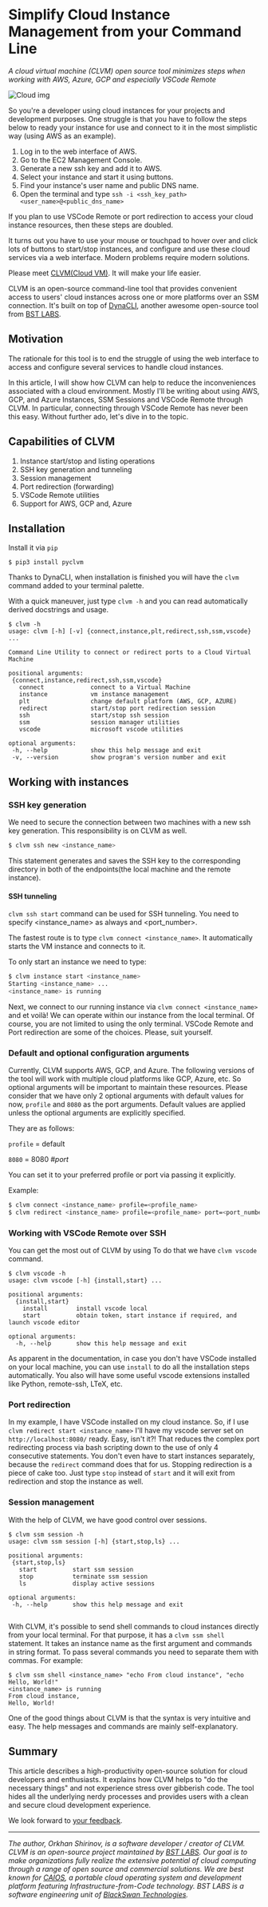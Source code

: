 # Simplify Cloud Instance Management from your Command Line
*A cloud virtual machine (CLVM) open source tool minimizes steps when working with AWS, Azure, GCP and especially VSCode Remote*

![Cloud img](https://www.padok.fr/hubfs/Images/Blog/vm_metadata.webp)

So you're a developer using cloud instances for your projects and development purposes. One struggle is that you have to follow the steps below to ready your instance for use and connect to it in the most simplistic way (using AWS as an example).

1. Log in to the web interface of AWS.
2. Go to the EC2 Management Console.
3. Generate a new ssh key and add it to AWS.
4. Select your instance and start it using buttons.
5. Find your instance's user name and public DNS name.
6. Open the terminal and type `ssh -i <ssh_key_path> <user_name>@<public_dns_name>`

If you plan to use VSCode Remote or port redirection to access your cloud instance resources, then these steps are doubled.

It turns out you have to use your mouse or touchpad to hover over and click lots of buttons to start/stop instances, and configure and use these cloud services via a web interface. Modern problems require modern solutions.
 
Please meet [CLVM(Cloud VM)](https://github.com/BstLabs/py-clvm). It will make your life easier.
 
CLVM is an open-source command-line tool that provides convenient access to users' cloud instances across one or more platforms over an SSM connection.
It's built on top of [DynaCLI](https://github.com/BstLabs/py-dynacli), another awesome open-source tool from [BST LABS](https://github.com/BstLabs/).
 
## Motivation
The rationale for this tool is to end the struggle of using the web interface to access and configure several services to handle cloud instances.
 
In this article, I will show how CLVM can help to reduce the inconveniences associated with a cloud environment. Mostly I'll be writing about using AWS, GCP, and Azure Instances, SSM Sessions and VSCode Remote through CLVM. In particular, connecting through VSCode Remote has never been this easy. Without further ado, let's dive in to the topic.

## Capabilities of CLVM
1. Instance start/stop and listing operations
2. SSH key generation and tunneling
3. Session management
4. Port redirection (forwarding)
5. VSCode Remote utilities
6. Support for AWS, GCP and, Azure
 
## Installation
Install it via `pip`
```
$ pip3 install pyclvm
```
 
Thanks to DynaCLI, when installation is finished you will have the `clvm` command added to your terminal palette.
 
With a quick maneuver, just type `clvm -h` and you can read automatically derived docstrings and usage.
 
```
$ clvm -h
usage: clvm [-h] [-v] {connect,instance,plt,redirect,ssh,ssm,vscode} ...
 
Command Line Utility to connect or redirect ports to a Cloud Virtual Machine
 
positional arguments:
 {connect,instance,redirect,ssh,ssm,vscode}
   connect             connect to a Virtual Machine
   instance            vm instance management
   plt                 change default platform (AWS, GCP, AZURE)
   redirect            start/stop port redirection session
   ssh                 start/stop ssh session
   ssm                 session manager utilities
   vscode              microsoft vscode utilities
 
optional arguments:
 -h, --help            show this help message and exit
 -v, --version         show program's version number and exit
```

## Working with instances

### SSH key generation
We need to secure the connection between two machines with a new ssh key generation. This responsibility is on CLVM as well. 
```bash
$ clvm ssh new <instance_name>
``` 
This statement generates and saves the SSH key to the corresponding directory in both of the endpoints(the local machine and the remote instance).

#### SSH tunneling
`clvm ssh start` command can be used for SSH tunneling. You need to specify <instance_name> as always and <port_number>.

The fastest route is to type `clvm connect <instance_name>`. It automatically starts the VM instance and connects to it.

To only start an instance we need to type:
```bash
$ clvm instance start <instance_name>
Starting <instance_name> ...
<instance_name> is running
```
Next, we connect to our running instance via `clvm connect <instance_name>` and et voilà! We can operate within our instance from the local terminal. Of course, you are not limited to using the only terminal. VSCode Remote and Port redirection are some of the choices. Please, suit yourself.

### Default and optional configuration arguments
Currently, CLVM supports AWS, GCP, and Azure. The following versions of the tool will work with multiple cloud platforms like GCP, Azure, etc. So optional arguments will be important to maintain these resources. Please consider that we have only 2 optional arguments with default values for now, `profile` and `8080` as the port arguments. Default values are applied unless the optional arguments are explicitly specified.

They are as follows:

`profile` = default

`8080` = 8080   #<i>port</i>

You can set it to your preferred profile or port via passing it explicitly.

Example:

```bash
$ clvm connect <instance_name> profile=<profile_name>
$ clvm redirect <instance_name> profile=<profile_name> port=<port_number>
```

### Working with VSCode Remote over SSH
You can get the most out of CLVM by using
To do that we have `clvm vscode` command.
```
$ clvm vscode -h
usage: clvm vscode [-h] {install,start} ...

positional arguments:
  {install,start}
    install        install vscode local
    start          obtain token, start instance if required, and launch vscode editor

optional arguments:
  -h, --help       show this help message and exit
``` 
As apparent in the documentation, in case you don't have VSCode installed on your local machine, you can use `install` to do all the installation steps automatically. You also will have some useful vscode extensions installed like Python, remote-ssh, LTeX, etc.

### Port redirection
In my example, I have VSCode installed on my cloud instance. So, if I use `clvm redirect start <instance_name>` I'll have my vscode server set on `http://localhost:8080/` ready.
Easy, isn't it?! That reduces the complex port redirecting process via bash scripting down to the use of only 4 consecutive statements. You don't even have to start instances separately, because the `redirect` command does that for us. Stopping redirection is a piece of cake too. Just type `stop` instead of `start` and it will exit from redirection and stop the instance as well.

### Session management
With the help of CLVM, we have good control over sessions.
```
$ clvm ssm session -h
usage: clvm ssm session [-h] {start,stop,ls} ...
 
positional arguments:
 {start,stop,ls}
   start          start ssm session
   stop           terminate ssm session
   ls             display active sessions

optional arguments:
 -h, --help       show this help message and exit
 
```
With CLVM, it's possible to send shell commands to cloud instances directly from your local terminal. For that purpose, it has a `clvm ssm shell` statement. It takes an instance name as the first argument and commands in string format. To pass several commands you need to separate them with commas. For example:
```
$ clvm ssm shell <instance_name> "echo From cloud instance", "echo Hello, World!"
<instance_name> is running
From cloud instance,
Hello, World!

```

One of the good things about CLVM is that the syntax is very intuitive and easy. The help messages and commands are mainly self-explanatory.

## Summary
This article describes a high-productivity open-source solution for cloud developers and enthusiasts. It explains how CLVM helps to "do the necessary things" and not experience stress over gibberish code. The tool hides all the underlying nerdy processes and provides users with a clean and secure cloud development experience. 

We look forward to [your feedback](mailto:info@caios.io).
***
*The author, Orkhan Shirinov, is a software developer / creator of CLVM. CLVM is an open-source project maintained by [BST LABS](https://github.com/BstLabs/). Our goal is to make organizations fully realize the extensive potential of cloud computing through a range of open source and commercial solutions. We are best known for [CAIOS](https://www.caios.io/home), a portable cloud operating system and development platform featuring Infrastructure-from-Code technology. BST LABS is a software engineering unit of [BlackSwan Technologies](https://www.blackswantechnologies.ai).*

